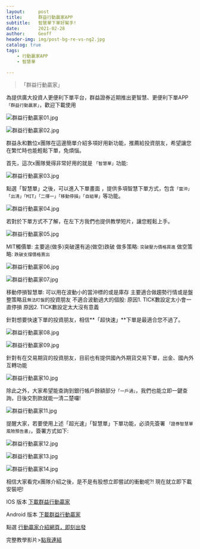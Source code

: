 ```yaml
---
layout:     post
title:      群益行動贏家APP
subtitle:   智慧單下單好幫手! 
date:       2021-02-28
author:     Geoff
header-img: img/post-bg-re-vs-ng2.jpg
catalog: true
tags:
    - 行動贏家APP
    - 智慧單

---
```


>「群益行動贏家」

為提供廣大投資人更便利下單平台，群益證券近期推出更智慧、更便利下單APP  `「群益行動贏家」`，歡迎下載使用


![群益行動贏家01.jpg]({{site.baseurl}}/media/群益行動贏家01.jpg)

![群益行動贏家02.jpg]({{site.baseurl}}/media/群益行動贏家02.jpg)

群益永和數位x團隊在這邊簡單介紹多項好用新功能，推薦給投資朋友，希望讓您在繁忙時也能輕鬆下單，免煩惱。




首先，這次x團隊覺得非常好用的就是 `「智慧單」`功能:

![群益行動贏家03.jpg]({{site.baseurl}}/media/群益行動贏家03.jpg)

點選「智慧單」之後，可以進入下單畫面 ，提供多項智慧下單方式，包含`「當沖」「出清」「MIT」「二擇一」「移動停損」「自組單」`等功能。

![群益行動贏家04.jpg]({{site.baseurl}}/media/群益行動贏家04.jpg)

若對於下單方式不了解，在左下方我們也提供教學短片，讓您輕鬆上手。

![群益行動贏家05.jpg]({{site.baseurl}}/media/群益行動贏家05.jpg)

MIT觸價單:
主要追(做多)突破還有追(做空)跌破
做多策略:
`突破壓力價格買進`
做空策略:
`跌破支撐價格賣出`

![群益行動贏家06.jpg]({{site.baseurl}}/media/群益行動贏家06.jpg)

![群益行動贏家07.jpg]({{site.baseurl}}/media/群益行動贏家07.jpg)

移動停損智慧單:
可以用在波動小的當沖標的或是庫存
主要適合做趨勢行情或是盤整策略且`無法盯盤`的投資朋友
不適合波動過大的個股:
原因1. TICK數設定太小會一直停損
原因2. TICK數設定太大沒有意義

針對想要快速下單的投資朋友，相信**「超快速」**下單是最適合您不過了。

![群益行動贏家08.jpg]({{site.baseurl}}/media/群益行動贏家08.jpg)

![群益行動贏家09.jpg]({{site.baseurl}}/media/群益行動贏家09.jpg)

針對有在交易期貨的投資朋友，目前也有提供國內外期貨交易下單，出金、國內外互轉功能

![群益行動贏家10.jpg]({{site.baseurl}}/media/群益行動贏家10.jpg)

除此之外，大家希望能查詢到銀行帳戶餘額部分`「一戶通」`，我們也能立即一鍵查詢，日後交割款就能一清二楚囉!

![群益行動贏家11.jpg]({{site.baseurl}}/media/群益行動贏家11.jpg)

提醒大家，若要使用上述「超光速」「智慧單」下單功能，必須先簽署 `「證券智慧單風險預告書」`，簽署方式如下:

![群益行動贏家12.jpg]({{site.baseurl}}/media/群益行動贏家12.jpg)

![群益行動贏家13.jpg]({{site.baseurl}}/media/群益行動贏家13.jpg)

![群益行動贏家14.jpg]({{site.baseurl}}/media/群益行動贏家14.jpg)

相信大家看完x團隊介紹之後，是不是有股想立即嘗試的衝動呢?!
現在就立即下載安裝吧!


IOS 版本
[下載群益行動贏家](https://apps.apple.com/tw/app/%E7%BE%A4%E7%9B%8A%E8%A1%8C%E5%8B%95%E8%B4%8F%E5%AE%B6/id1469014227) 

Android 版本
[下載群益行動贏家](https://play.google.com/store/apps/details?id=com.SK.HappyTrader) 


點選 [行動贏家介紹網頁，即刻出發](https://www.capital.com.tw/event/stock/HappyTrade/default.asp) 


完整教學影片>[點我連結]( https://www.capital.com.tw/Service2/video/default.asp) 

